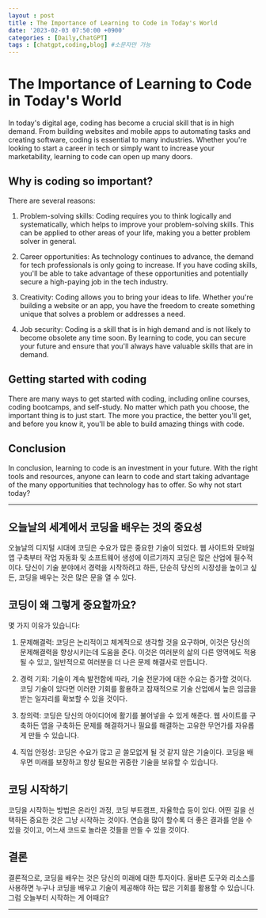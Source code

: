 ```yaml
---
layout : post
title : The Importance of Learning to Code in Today's World
date: '2023-02-03 07:50:00 +0900'
categories : [Daily,ChatGPT]
tags : [chatgpt,coding,blog] #소문자만 가능
---
```


# The Importance of Learning to Code in Today's World

In today's digital age, coding has become a crucial skill that is in high demand. From building websites and mobile apps to automating tasks and creating software, coding is essential to many industries. Whether you're looking to start a career in tech or simply want to increase your marketability, learning to code can open up many doors.

## Why is coding so important?

There are several reasons:

1.  Problem-solving skills: Coding requires you to think logically and systematically, which helps to improve your problem-solving skills. This can be applied to other areas of your life, making you a better problem solver in general.
    
2.  Career opportunities: As technology continues to advance, the demand for tech professionals is only going to increase. If you have coding skills, you'll be able to take advantage of these opportunities and potentially secure a high-paying job in the tech industry.
    
3.  Creativity: Coding allows you to bring your ideas to life. Whether you're building a website or an app, you have the freedom to create something unique that solves a problem or addresses a need.
    
4.  Job security: Coding is a skill that is in high demand and is not likely to become obsolete any time soon. By learning to code, you can secure your future and ensure that you'll always have valuable skills that are in demand.
    

## Getting started with coding

There are many ways to get started with coding, including online courses, coding bootcamps, and self-study. No matter which path you choose, the important thing is to just start. The more you practice, the better you'll get, and before you know it, you'll be able to build amazing things with code.

## Conclusion

In conclusion, learning to code is an investment in your future. With the right tools and resources, anyone can learn to code and start taking advantage of the many opportunities that technology has to offer. So why not start today?

---

## 오늘날의 세계에서 코딩을 배우는 것의 중요성

오늘날의 디지털 시대에 코딩은 수요가 많은 중요한 기술이 되었다. 웹 사이트와 모바일 앱 구축부터 작업 자동화 및 소프트웨어 생성에 이르기까지 코딩은 많은 산업에 필수적이다. 당신이 기술 분야에서 경력을 시작하려고 하든, 단순히 당신의 시장성을 높이고 싶든, 코딩을 배우는 것은 많은 문을 열 수 있다.

## 코딩이 왜 그렇게 중요할까요?

몇 가지 이유가 있습니다:

1. 문제해결력: 코딩은 논리적이고 체계적으로 생각할 것을 요구하며, 이것은 당신의 문제해결력을 향상시키는데 도움을 준다. 이것은 여러분의 삶의 다른 영역에도 적용될 수 있고, 일반적으로 여러분을 더 나은 문제 해결사로 만듭니다.

2. 경력 기회: 기술이 계속 발전함에 따라, 기술 전문가에 대한 수요는 증가할 것이다. 코딩 기술이 있다면 이러한 기회를 활용하고 잠재적으로 기술 산업에서 높은 임금을 받는 일자리를 확보할 수 있을 것이다.

3. 창의력: 코딩은 당신의 아이디어에 활기를 불어넣을 수 있게 해준다. 웹 사이트를 구축하든 앱을 구축하든 문제를 해결하거나 필요를 해결하는 고유한 무언가를 자유롭게 만들 수 있습니다.

4. 직업 안정성: 코딩은 수요가 많고 곧 쓸모없게 될 것 같지 않은 기술이다. 코딩을 배우면 미래를 보장하고 항상 필요한 귀중한 기술을 보유할 수 있습니다.


## 코딩 시작하기

코딩을 시작하는 방법은 온라인 과정, 코딩 부트캠프, 자율학습 등이 있다. 어떤 길을 선택하든 중요한 것은 그냥 시작하는 것이다. 연습을 많이 할수록 더 좋은 결과를 얻을 수 있을 것이고, 어느새 코드로 놀라운 것들을 만들 수 있을 것이다.

## 결론

결론적으로, 코딩을 배우는 것은 당신의 미래에 대한 투자이다. 올바른 도구와 리소스를 사용하면 누구나 코딩을 배우고 기술이 제공해야 하는 많은 기회를 활용할 수 있습니다. 그럼 오늘부터 시작하는 게 어때요?

---
